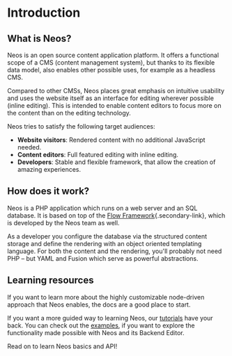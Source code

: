 # Introduction

## What is Neos?
Neos is an open source content application platform. It offers a functional scope of a CMS (content management system),
but thanks to its flexible data model, also enables other possible uses, for example as a headless CMS.

Compared to other CMSs, Neos places great emphasis on intuitive usability 
and uses the website itself as an interface for editing wherever possible (inline editing).
This is intended to enable content editors to focus more on the content than on the editing technology.

Neos tries to satisfy the following target audiences:
- **Website visitors**: Rendered content with no additional JavaScript needed.
- **Content editors**: Full featured editing with inline editing.
- **Developers**: Stable and flexible framework, that allow the creation of amazing experiences.

## How does it work?
Neos is a PHP application which runs on a web server and an SQL database.
It is based on top of the [Flow Framework](https://flow.neos.io/){.secondary-link}, which is developed by the Neos team as well.

As a developer you configure the database via the structured content storage and define the rendering with an
object oriented templating language. For both the content and the rendering, you'll probably not need PHP –
but YAML and Fusion which serve as powerful abstractions.

## Learning resources
If you want to learn more about the highly customizable node-driven approach that Neos enables, the docs are a good place to start.

If you want a more guided way to learning Neos, our [tutorials](/tutorials) have your back. You can check out the [examples](/examples/hello-world), if you want to explore the functionality made possible with Neos and its Backend Editor.

Read on to learn Neos basics and API!
